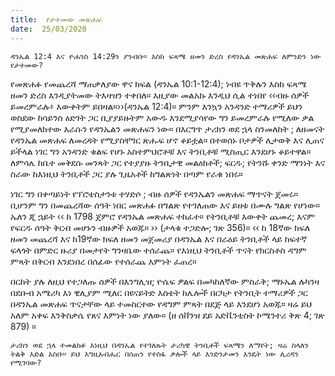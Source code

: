 ```yaml
---
title:  የታተመው መጽሐፍ
date:  25/03/2020
---
```


`ዳንኤል 12:4 እና ዮሐንስ 14:29ን ያንብቡ። እስከ ፍጻሜ ዘመን ድረስ የዳንኤል መጽሐፍ ለምንድን ነው የታተመው?`

የመጽሐፉ የመጨረሻ ማጠቃለያው ዋና ክፍል (ዳንኤል 10:1-12:4); ነብዩ ጥቅሉን እስከ ፍጻሜ ዘመን ድረስ እንዲያትመው ትእዛዝን ተቀበለ። እዚያው መልአኩ እንዲህ ሲል ተነበየ ‹‹ብዙ ሰዎች ይመረምራሉ፥ እውቀትም ይበዛል።››(ዳንኤል 12:4)። ምንም እንኳን አንዳንድ ተማሪዎች ይህን ወስደው ከሳይንስ ዕድገት ጋር ቢያያይዙትም አውዱ እንደሚያሳየው ግን ይመረምራሉ የሚለው ቃል የሚያመለክተው እራሱን የዳንኤልን መጽሐፍን ነው። በእርግጥ ታሪክን ወደ ኋላ ስንመለከት ; ለዘመናት የዳንኤል መጽሐፍ ለመረዳት የሚያስቸግር ጽሑፍ ሆኖ ቆይቷል። በተወሰኑ ቦታዎች ሊታወቅ እና ሊጠና ይችላል ነገር ግን አንዳንድ ቁልፍ የሆኑ አስተምህሮቶቹ እና ትንቢቶቹ ሚስጢር እንደሆኑ ቆይተዋል። ለምሳሌ ከቤተ መቅደሱ መንጻት ጋር የተያያዙ ትንቢታዊ መልዕክቶች; ፍርዱ; የትንሹ ቀንድ ማንነት እና ስራው ከእነዚህ ትንቢቶች ጋር ያሉ ጊዜአቶች ከግልጽነት በጣም የራቁ ነበሩ።

ነገር ግን በቀጣይነት የፕሮቴስታንቱ ተሃድሶ ; ብዙ ሰዎች የዳንኤልን መጽሐፍ ማጥናት ጀመሩ። ቢሆንም ግን በመጨረሻው ሰዓት ነበር መጽሐፉ በግልጽ የተገለጠው እና ይዘቱ በሙሉ ግልጽ የሆነው። ኤለን ጂ ኋይት ‹‹ ከ 1798 ጀምሮ የዳንኤል መጽሐፍ ተከፈተ። የትንቢቶቹ እውቀት ጨመረ; እናም የፍርዱ ሰዓት ቅርብ መሆኑን ብዙዎች አወጁ። ›› (ታላቁ ተጋድሎ; ገጽ 356)። ‹‹ ከ 18ኛው ክፍለ ዘመን መጨረሻ እና ከ19ኛው ክፍለ ዘመን መጀመሪያ በዳንኤል እና በራዕይ ትንቢቶች ላይ ከፍተኛ ፍላጎት በምድር ዙሪያ በመታየት ግንዛቤው ተሰራጨ። የእነዚህ ትንቢቶች ጥናት የክርስቶስ ዳግም ምጻት በቅርብ እንደነበረ በሰፊው የተሰራጨ እምነት ፈጠረ።

በርከት ያሉ 			      ለዚህ የተጋለጡ ሰዎች በእንግሊዝ; ዮሴፍ ዎልፍ በመካከለኛው ምስራቅ; ማኑኤል ሉካንዛ በደቡብ አሜሪካ እነ ዊሊያም ሚለር በዩናይትድ እስቴት ከሌሎች በርካታ የትንቢት ተማሪዎች ጋር በዳንኤል መጽሐፍ ጥናታቸው ላይ ተመስርተው የዳግም ምጻት በደጅ ላይ እንደሆነ አወጁ። ዛሬ ይህ አለም አቀፍ እንቅስቃሴ የጸና እምነት ነው ያለው። (ዘ ሰቨንዝ ደይ አድቬንቲስት ኮሜንተሪ ቅጽ 4; ገጽ 879) ።

`ታሪክን ወደ ኋላ ተመልክቶ እነዚህ በዳንኤል የተገለጹት ታሪካዊ ትንቢቶች ፍጻሜን ለማየት; ዛሬ ስላለን ትልቅ እድል አስቡ። ይህ እግዚአብሔር በሰጠን የተስፋ ቃሎች ላይ እንድንታመን እንዴት ነው ሊረዳን የሚገባው?`